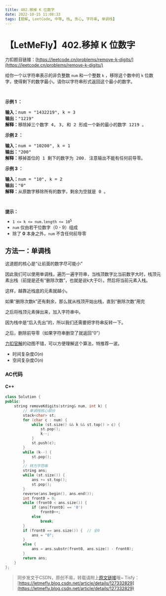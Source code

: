 ```yaml
---
title: 402.移掉 K 位数字
date: 2022-10-15 11:08:33
tags: [题解, LeetCode, 中等, 栈, 贪心, 字符串, 单调栈]
---
```


# 【LetMeFly】402.移掉 K 位数字

力扣题目链接：[https://leetcode.cn/problems/remove-k-digits/](https://leetcode.cn/problems/remove-k-digits/)

<p>给你一个以字符串表示的非负整数 <code>num</code> 和一个整数 <code>k</code> ，移除这个数中的 <code>k</code><em> </em>位数字，使得剩下的数字最小。请你以字符串形式返回这个最小的数字。</p>
 

<p><strong>示例 1 ：</strong></p>

<pre>
<strong>输入：</strong>num = "1432219", k = 3
<strong>输出：</strong>"1219"
<strong>解释：</strong>移除掉三个数字 4, 3, 和 2 形成一个新的最小的数字 1219 。
</pre>

<p><strong>示例 2 ：</strong></p>

<pre>
<strong>输入：</strong>num = "10200", k = 1
<strong>输出：</strong>"200"
<strong>解释：</strong>移掉首位的 1 剩下的数字为 200. 注意输出不能有任何前导零。
</pre>

<p><strong>示例 3 ：</strong></p>

<pre>
<strong>输入：</strong>num = "10", k = 2
<strong>输出：</strong>"0"
<strong>解释：</strong>从原数字移除所有的数字，剩余为空就是 0 。
</pre>

<p> </p>

<p><strong>提示：</strong></p>

<ul>
	<li><code>1 <= k <= num.length <= 10<sup>5</sup></code></li>
	<li><code>num</code> 仅由若干位数字（0 - 9）组成</li>
	<li>除了 <strong>0</strong> 本身之外，<code>num</code> 不含任何前导零</li>
</ul>


    
## 方法一：单调栈

这道题的核心是“让前面的数字尽可能小”

因此我们可以使用单调栈，遍历一遍字符串，当栈顶数字比当前数字大时，栈顶元素出栈（前提是还有“删除次数”，也就是说k大于0）。然后将当前元素入栈。

这样，越靠近栈底的元素就越小。

如果“删除次数k”还有剩余，那么就从栈顶开始出栈，直到“删除次数”用完

之后将栈顶元素弹出来，加入字符串中。

因为栈中是“后入先出”的，所以我们还需要把字符串反转一下。

之后，删除前导零（如果字符串删空了就返回“0”）

[力扣官解](https://leetcode.cn/problems/remove-k-digits/solution/yi-diao-kwei-shu-zi-by-leetcode-solution/)的动图不错，可以方便理解这个算法，特推荐一波。

+ 时间复杂度$O(n)$
+ 空间复杂度$O(n)$

### AC代码

#### C++

```cpp
class Solution {
public:
    string removeKdigits(string& num, int k) {
		// 单调栈核心部分
        stack<char> st;
        for (char c : num) {
            while (st.size() && k && st.top() > c) {
                st.pop();
                k--;
            }
            st.push(c);
        }
        while (k--) {
            st.pop();
        }
        // 转为字符串
        string ans;
        while (st.size()) {
            ans += st.top();
            st.pop();
        }
        reverse(ans.begin(), ans.end());
        int front0 = 0;
        while (front0 < ans.size()) {
            if (ans[front0] == '0')
                front0++;
            else
                break;
        }
        if (front0 == ans.size()) {  // 全0
            ans = "0";
        }
        else {
            ans = ans.substr(front0, ans.size() - front0);
        }
        return ans;
    }
};
```

> 同步发文于CSDN，原创不易，转载请附上[原文链接](https://leetcode.letmefly.xyz/2022/10/15/LeetCode%200402.%E7%A7%BB%E6%8E%89K%E4%BD%8D%E6%95%B0%E5%AD%97/)哦~
> Tisfy：[https://letmefly.blog.csdn.net/article/details/127332829](https://letmefly.blog.csdn.net/article/details/127332829)
